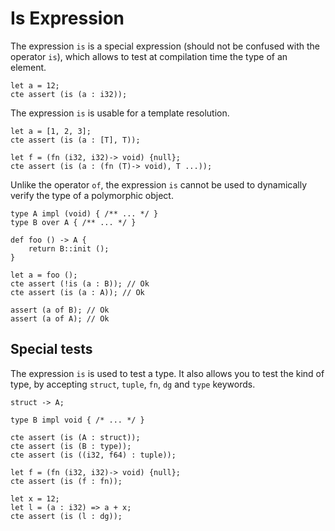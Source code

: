 # Is Expression

The expression `is` is a special expression (should not be confused with the operator `is`), which allows to test at compilation time the type of an element.

```ymir
let a = 12;
cte assert (is (a : i32)); 
```

The expression `is` is usable for a template resolution.

```ymir
let a = [1, 2, 3];
cte assert (is (a : [T], T));

let f = (fn (i32, i32)-> void) {null};
cte assert (is (a : (fn (T)-> void), T ...));
```

Unlike the operator `of`, the expression `is` cannot be used to dynamically verify the type of a polymorphic object.

```ymir
type A impl (void) { /** ... */ }
type B over A { /** ... */ }

def foo () -> A {
	return B::init ();
}

let a = foo ();
cte assert (!is (a : B)); // Ok
cte assert (is (a : A)); // Ok

assert (a of B); // Ok
assert (a of A); // Ok
```

## Special tests

The expression `is` is used to test a type. It also allows you to test the kind of type, by accepting `struct`, `tuple`, `fn`, `dg` and `type` keywords.

```ymir
struct -> A;

type B impl void { /* ... */ }

cte assert (is (A : struct));
cte assert (is (B : type));
cte assert (is ((i32, f64) : tuple));

let f = (fn (i32, i32)-> void) {null};
cte assert (is (f : fn));

let x = 12;
let l = (a : i32) => a + x;
cte assert (is (l : dg));
```
